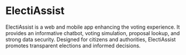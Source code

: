 # ElectiAssist
ElectiAssist is a web and mobile app enhancing the voting experience. It provides an informative chatbot, voting simulation, proposal lookup, and strong data security. Designed for citizens and authorities, ElectiAssist promotes transparent elections and informed decisions.
